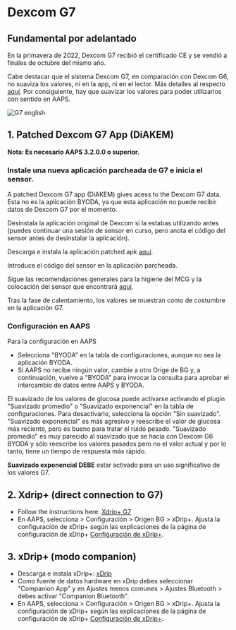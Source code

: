 # Dexcom G7


## Fundamental por adelantado

En la primavera de 2022, Dexcom G7 recibió el certificado CE y se vendió a finales de octubre del mismo año.

Cabe destacar que el sistema Dexcom G7, en comparación con Dexcom G6, no suaviza los valores, ni en la app, ni en el lector. Más detalles al respecto [aquí](https://www.dexcom.com/en-us/faqs/why-does-past-cgm-data-look-different-from-past-data-on-receiver-and-follow-app). Por consiguiente, hay que suavizar los valores para poder utilizarlos con sentido en AAPS.

![G7 english](https://github.com/blaqone/AndroidAPSdocs/assets/37814299/6fe30b84-227a-4bae-a9a5-527cee341dbf)

## 1.  Patched Dexcom G7 App (DiAKEM)

**Nota: Es necesario AAPS 3.2.0.0 o superior.**

### Instale una nueva aplicación parcheada de G7 e inicia el sensor.

A patched Dexcom G7 app (DiAKEM) gives acess to the Dexcom G7 data. Esta no es la aplicación BYODA, ya que esta aplicación no puede recibir datos de Dexcom G7 por el momento.

Desinstala la aplicación original de Dexcom si la estabas utilizando antes (puedes continuar una sesión de sensor en curso, pero anota el código del sensor antes de desinstalar la aplicación).

Descarga e instala la aplicación patched.apk [aquí](https://github.com/authorgambel/g7/releases).

Introduce el código del sensor en la aplicación parcheada.

Sigue las recomendaciones generales para la higiene del MCG y la colocación del sensor que encontrará [aquí](../Hardware/GeneralCGMRecommendation.md).

Tras la fase de calentamiento, los valores se muestran como de costumbre en la aplicación G7.

### Configuración en AAPS

Para la configuración en AAPS
- Selecciona "BYODA" en la tabla de configuraciones, aunque no sea la aplicación BYODA.
- Si AAPS no recibe ningún valor, cambie a otro Orige de BG y, a continuación, vuelve a "BYODA" para invocar la consulta para aprobar el intercambio de datos entre AAPS y BYODA.

El suavizado de los valores de glucosa puede activarse activando el plugin "Suavizado promedio" o "Suavizado exponencial" en la tabla de configuraciones. Para desactivarlo, selecciona la opción "Sin suavizado". "Suavizado exponencial" es más agresivo y reescribe el valor de glucosa más reciente, pero es bueno para tratar el ruido pesado. "Suavizado promedio" es muy parecido al suavizado que se hacía con Dexcom G6 BYODA y sólo reescribe los valores pasados pero no el valor actual y por lo tanto, tiene un tiempo de respuesta más rápido.

**Suavizado exponencial** **DEBE** estar activado para un uso significativo de los valores G7.

## 2. Xdrip+ (direct connection to G7)

- Follow the instructions here: [Xdrip+ G7](https://navid200.github.io/xDrip/docs/Dexcom/G7.html)
- En AAPS, selecciona > Configuración > Origen BG > xDrip+. Ajusta la configuración de xDrip+ según las explicaciones de la página de configuración de xDrip+ [Configuración de xDrip+](../Configuration/xdrip.md).

## 3. xDrip+ (modo companion)

-   Descarga e instala xDrip+: [xDrip](https://github.com/NightscoutFoundation/xDrip)
- Como fuente de datos hardware en xDrip debes seleccionar "Companion App" y en Ajustes menos comunes > Ajustes Bluetooth > debes activar "Companion Bluetooth".
- En AAPS, selecciona > Configuración > Origen BG > xDrip+. Ajusta la configuración de xDrip+ según las explicaciones de la página de configuración de xDrip+ [Configuración de xDrip+](../Configuration/xdrip.md). 
